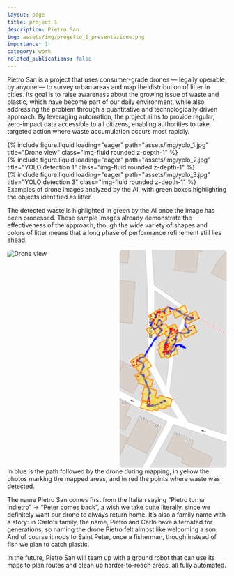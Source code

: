 ```yaml
---
layout: page
title: project 1
description: Pietro San
img: assets/img/progetto_1_presentazione.png
importance: 1
category: work
related_publications: false
---
```


Pietro San is a project that uses consumer-grade drones — legally operable by anyone — to survey urban areas and map the distribution of litter in cities. Its goal is to raise awareness about the growing issue of waste and plastic, which have become part of our daily environment, while also addressing the problem through a quantitative and technologically driven approach. By leveraging automation, the project aims to provide regular, zero-impact data accessible to all citizens, enabling authorities to take targeted action where waste accumulation occurs most rapidly.

<div class="row">
  <div class="col-sm mt-3 mt-md-0">
    {% include figure.liquid 
      loading="eager" 
      path="assets/img/yolo_1.jpg" 
      title="Drone view" 
      class="img-fluid rounded z-depth-1" 
    %}
  </div>

  <div class="col-sm mt-3 mt-md-0">
    {% include figure.liquid 
      loading="eager" 
      path="assets/img/yolo_2.jpg" 
      title="YOLO detection 1" 
      class="img-fluid rounded z-depth-1" 
    %}
  </div>

  <div class="col-sm mt-3 mt-md-0">
    {% include figure.liquid 
      loading="eager" 
      path="assets/img/yolo_3.jpg" 
      title="YOLO detection 3" 
      class="img-fluid rounded z-depth-1" 
    %}
  </div>
</div>
<div class="caption">
  Examples of drone images analyzed by the AI, with green boxes highlighting the objects identified as litter.
</div>

The detected waste is highlighted in green by the AI once the image has been processed. These sample images already demonstrate the effectiveness of the approach, though the wide variety of shapes and colors of litter means that a long phase of performance refinement still lies ahead.

<style>
/* contenitore full-width dentro il body del tema (rispetta i padding del tema) */
.img-row {
  display: flex;
  gap: 12px;             /* spazio fra le immagini */
  width: 100%;
  margin: 0 auto;
}

/* ogni colonna occupa metà larghezza */
.img-row .col {
  flex: 1 1 0;
}

/* qui imposti L'ALTEZZA fissa: cambia 380px con il valore che preferisci */
.img-row img {
  display: block;
  width: 100%;
  height: 500px;         /* altezza fissa identica per entrambe */
  object-fit: cover;     /* ritaglia senza deformare (mantiene proporzioni) */
  border-radius: 8px;
}

/* mobile: impila le immagini e riduci altezza */
@media (max-width: 768px) {
  .img-row {
    flex-direction: column;
  }
  .img-row img {
    height: 220px;
  }
}
</style>

<div class="img-row">
  <div class="col">
    <img src="/assets/img/drone_alone.jpg" alt="Drone view">
  </div>
  <div class="col">
    <img src="/assets/img/georecognition.png" alt="Georecognition map">
  </div>
</div>


<div class="caption">
    In blue is the path followed by the drone during mapping, in yellow the photos marking the mapped areas, and in red the points where waste was detected.
</div>

The name Pietro San comes first from the Italian saying “Pietro torna indietro” -> “Peter comes back”, a wish we take quite literally, since we definitely want our drone to always return home. It’s also a family name with a story: in Carlo's family, the name, Pietro and Carlo have alternated for generations, so naming the drone Pietro felt almost like welcoming a son. And of course it nods to Saint Peter, once a fisherman, though instead of fish we plan to catch plastic.

In the future, Pietro San will team up with a ground robot that can use its maps to plan routes and clean up harder-to-reach areas, all fully automated.


